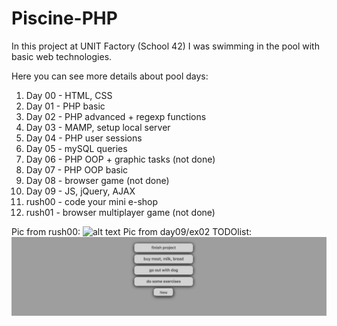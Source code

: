 # Piscine-PHP
In this project at UNIT Factory (School 42) I was swimming in the pool with basic web technologies.

Here you can see more details about pool days:
1.  Day 00 - HTML, CSS
2.  Day 01 - PHP basic
3.  Day 02 - PHP advanced + regexp functions
4.  Day 03 - MAMP, setup local server
5.  Day 04 - PHP user sessions
6.  Day 05 - mySQL queries
7.  Day 06 - PHP OOP + graphic tasks (not done)
8.  Day 07 - PHP OOP basic
9.  Day 08 - browser game (not done)
10. Day 09 - JS, jQuery, AJAX
11. rush00 - code your mini e-shop
12. rush01 - browser multiplayer game (not done)

Pic from rush00:
![alt text](https://github.com/oleksiirude/Piscine-PHP/blob/master/add_img/minishop.png)
Pic from day09/ex02 TODOlist:
![alt text](https://github.com/oleksiirude/Piscine-PHP/blob/master/add_img/todolist.png)
